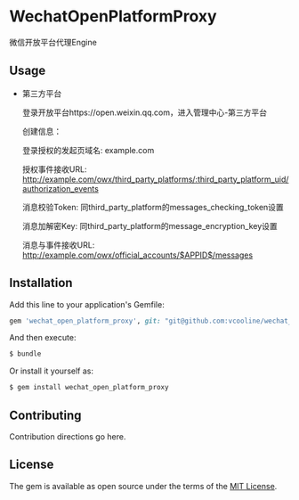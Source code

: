 # WechatOpenPlatformProxy
微信开放平台代理Engine

## Usage

* 第三方平台

  登录开放平台https://open.weixin.qq.com，进入管理中心-第三方平台

  创建信息：

    登录授权的发起页域名: example.com

    授权事件接收URL: http://example.com/owx/third_party_platforms/:third_party_platform_uid/authorization_events

    消息校验Token: 同third_party_platform的messages_checking_token设置

    消息加解密Key: 同third_party_platform的message_encryption_key设置

    消息与事件接收URL: http://example.com/owx/official_accounts/$APPID$/messages


## Installation
Add this line to your application's Gemfile:

```ruby
gem 'wechat_open_platform_proxy', git: "git@github.com:vcooline/wechat_open_platform_proxy.git", branch: "master"
```

And then execute:
```bash
$ bundle
```

Or install it yourself as:
```bash
$ gem install wechat_open_platform_proxy
```

## Contributing
Contribution directions go here.

## License
The gem is available as open source under the terms of the [MIT License](https://opensource.org/licenses/MIT).
